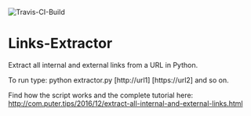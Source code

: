 ![Travis-CI-Build](https://travis-ci.org/devharsh/Links-Extractor.svg?branch=master)

# Links-Extractor
Extract all internal and external links from a URL in Python.

To run type: python extractor.py [http://url1] [https://url2] and so on.

Find how the script works and the complete tutorial here: http://com.puter.tips/2016/12/extract-all-internal-and-external-links.html

